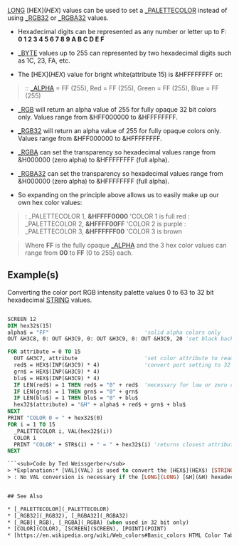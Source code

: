 [LONG](LONG) [HEX$](HEX$) values can be used to set a [_PALETTECOLOR](_PALETTECOLOR) instead of using [_RGB32](_RGB32) or [_RGBA32](_RGBA32) values.


* Hexadecimal digits can  be represented as any number or letter up to F: **0 1 2 3 4 5 6 7 8 9 A B C D E F**

* [_BYTE](_BYTE) values up to 255 can represented by two hexadecimal digits such as 1C, 23, FA, etc.

* The [HEX$](HEX$) value for bright white(attribute 15) is &HFFFFFFFF or:

> :: [_ALPHA](_ALPHA) = FF (255), Red = FF (255), Green = FF (255), Blue = FF (255)

* [_RGB](_RGB) will return an alpha value of 255 for fully opaque 32 bit colors only. Values range from &HFF000000 to &HFFFFFFFF.

* [_RGB32](_RGB32) will return an alpha value of 255 for fully opaque colors only. Values range from &HFF000000 to &HFFFFFFFF.

* [_RGBA](_RGBA) can set the transparency so hexadecimal values range from &H000000 (zero alpha) to &HFFFFFFFF (full alpha).

* [_RGBA32](_RGBA32) can set the transparency so hexadecimal values range from &H000000 (zero alpha) to &HFFFFFFFF (full alpha).


* So expanding on the principle above allows us to easily make up our own hex color values:

> : _PALETTECOLOR 1, **&HFFFF0000** 'COLOR 1 is full red
> : _PALETTECOLOR 2, **&HFFFF00FF** 'COLOR 2 is purple
> : _PALETTECOLOR 3, **&HFFFFFF00** 'COLOR 3 is brown

> Where **FF** is the fully opaque [_ALPHA](_ALPHA) and the 3 hex color values can range from **00** to **FF** (0 to 255) each.


## Example(s)
 Converting the color port RGB intensity palette values 0 to 63 to 32 bit hexadecimal [STRING](STRING) values. 

```vb

SCREEN 12
DIM hex32$(15)
alpha$ = "FF"                              'solid alpha colors only
OUT &H3C8, 0: OUT &H3C9, 0: OUT &H3C9, 0: OUT &H3C9, 20 'set black background to dark blue

FOR attribute = 0 TO 15
  OUT &H3C7, attribute                     'set color attribute to read
  red$ = HEX$(INP(&H3C9) * 4)              'convert port setting to 32 bit values
  grn$ = HEX$(INP(&H3C9) * 4)
  blu$ = HEX$(INP(&H3C9) * 4)
  IF LEN(red$) = 1 THEN red$ = "0" + red$  'necessary for low or zero color intensities
  IF LEN(grn$) = 1 THEN grn$ = "0" + grn$
  IF LEN(blu$) = 1 THEN blu$ = "0" + blu$
  hex32$(attribute) = "&H" + alpha$ + red$ + grn$ + blu$
NEXT
PRINT "COLOR 0 = " + hex32$(0)
FOR i = 1 TO 15
  _PALETTECOLOR i, VAL(hex32$(i))
  COLOR i
  PRINT "COLOR" + STR$(i) + " = " + hex32$(i) 'returns closest attribute
NEXT 

```<sub>Code by Ted Weissgerber</sub>
> *Explanation:* [VAL](VAL) is used to convert the [HEX$](HEX$) [STRING](STRING) values to valid 32 bit color values for [_PALETTECOLOR](_PALETTECOLOR).
> : No VAL conversion is necessary if the [LONG](LONG) [&H](&H) hexadecimal values are entered into the program directly by the programmer.


## See Also

* [_PALETTECOLOR](_PALETTECOLOR)
* [_RGB32](_RGB32), [_RGBA32](_RGBA32)
* [_RGB](_RGB), [_RGBA](_RGBA) (when used in 32 bit only)
* [COLOR](COLOR), [SCREEN](SCREEN), [POINT](POINT)
* [https://en.wikipedia.org/wiki/Web_colors#Basic_colors HTML Color Table HEX Values and Names]




